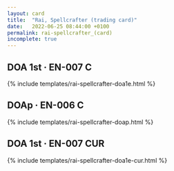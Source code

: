 ```yaml
---
layout: card
title:  "Rai, Spellcrafter (trading card)"
date:   2022-06-25 08:44:00 +0100
permalink: rai-spellcrafter_(card)
incomplete: true
---
```


## DOA 1st &middot; EN-007 C

{% include templates/rai-spellcrafter-doa1e.html %}


## DOAp &middot; EN-006 C

{% include templates/rai-spellcrafter-doap.html %}


## DOA 1st &middot; EN-007 CUR

{% include templates/rai-spellcrafter-doa1e-cur.html %}
